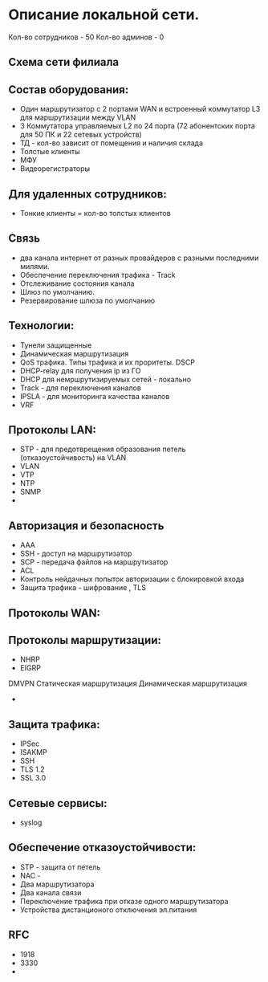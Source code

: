 # Описание локальной сети.

Кол-во сотрудников - 50
Кол-во админов - 0

## Схема сети филиала

## Состав оборудования:
- Один маршрутизатор с 2 портами WAN и встроенный коммутатор L3 для маршрутизации между VLAN
- 3 Коммутатора управляемых L2 по 24 порта (72 абонентских порта для 50 ПК и 22 сетевых устройств)
- ТД - кол-во зависит от помещения и наличия склада
- Толстые клиенты
- МФУ
- Видеорегистраторы

## Для удаленных сотрудников:
- Тонкие клиенты = кол-во толстых клиентов


## Связь
- два канала интернет от разных провайдеров с разными последними милями.
- Обеспечение переключения трафика - Track
- Отслеживание состояния канала
- Шлюз по умолчанию.
- Резервирование шлюза по умолчанию

## Технологии:
- Тунели защищенные
- Динамическая маршрутизация
- QoS трафика. Типы трафика и их проритеты. DSCP
- DHCP-relay для получения ip из ГО
- DHCP для немршрутизируемых сетей - локально
- Track - для переключения каналов
- IPSLA - для мониторинга качества каналов
- VRF

## Протоколы LAN:
- STP - для предотврещения образования петель (отказоустойчивость) на VLAN
- VLAN
- VTP
- NTP
- SNMP
- 

## Авторизация и безопасность
- AAA
- SSH - доступ на маршрутизатор
- SCP - передача файлов на маршрутизатор
- ACL
- Контроль нейдачных попыток авторизации с блокировкой входа
- Защита трафика - шифрование , TLS

## Протоколы WAN:

## Протоколы маршрутизации:
- NHRP
- EIGRP

DMVPN 
Статическая маршрутизация
Динамическая маршрутизация


- 

## Защита трафика:
- IPSec
- ISAKMP
- SSH
- TLS 1.2
- SSL 3.0

## Сетевые сервисы:
- syslog

## Обеспечение отказоустойчивости:
- STP - защита от петель
- NAC - 
- Два маршрутизатора
- Два канала связи
- Переключение трафика при отказе одного маршрутизатора
- Устройства дистанционого отключения эл.питания

## RFC
- 1918
- 3330
- 

